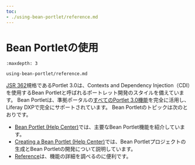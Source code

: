 ```yaml
---
toc:
- ./using-bean-portlet/reference.md
---
```


# Bean Portletの使用

```{toctree}
:maxdepth: 3

using-bean-portlet/reference.md
```

[JSR 362](https://jcp.org/en/jsr/detail?id=362)規格であるPortlet 3.0は、Contexts and Dependency Injection（CDI）を使用するBean Portletと呼ばれるポートレット開発のスタイルを備えています。 Bean Portletは、準拠ポータルの[すべてのPortlet 3.0機能](https://portals.apache.org/pluto/v301/v3Features.html)を完全に活用し、Liferay DXPで完全にサポートされています。 Bean Portletのトピックは次のとおりです。

* [Bean Portlet \(Help Center\)](https://help.liferay.com/hc/en-us/articles/360028708752-Bean-Portlet)では、主要なBean Portlet機能を紹介しています。
* [Creating a Bean Portlet \(Help Center\)](https://help.liferay.com/hc/en-us/articles/360028708772-Creating-a-Bean-Portlet)では、Bean Portletプロジェクトの生成とBean Portletの開発について説明しています。
* [Reference](./using-bean-portlet/reference.md)は、機能の詳細を調べるのに便利です。